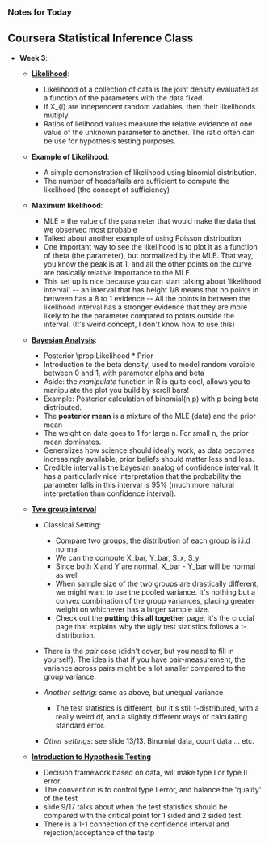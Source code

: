 ### Notes for Today

## Coursera Statistical Inference Class
* **Week 3**:
	* [**Likelihood**](http://bcaffo.github.io/courses/06_StatisticalInference/02_04_Likeklihood/#1):
		
		* Likelihood of a collection of data is the joint density evaluated as a function of the parameters with the data fixed.
		* If X_{i} are independent random variables, then their likelihoods mutiply.
		* Ratios of lielihood values measure the relative evidence of one value of the unknown parameter to another. The ratio often can be use for hypothesis testing purposes.

	* **Example of Likelihood**:
		
		* A simple demonstration of likelihood using binomial distribution.
		* The number of heads/tails are sufficient to compute the likelihood (the concept of sufficiency)

	* **Maximum likelihood**:

		* MLE = the value of the parameter that would make the data that we observed most probable
		* Talked about another example of using Poisson distribution
		* One important way to see the likelihood is to plot it as a function of theta (the parameter), but normalized by the MLE. That way, you know the peak is at 1, and all the other points on the curve are basically relative importance to the MLE.
		* This set up is nice because you can start talking about 'likelihood interval' -- an interval that has height 1/8 means that no points in between has a 8 to 1 evidence -- All the points in between the likelihood interval has a stronger evidence that they are more likely to be the parameter compared to points outside the interval. (It's weird concept, I don't know how to use this)

	* [**Bayesian Analysis**](http://bcaffo.github.io/courses/06_StatisticalInference/02_05_Bayes/#1):
	
		* Posterior \prop Likelihood * Prior
		* Introduction to the beta density, used to model random varaible between 0 and 1, with parameter alpha and beta
		* Aside: the _manipulate_ function in R is quite cool, allows you to manipulate the plot you build by scroll bars!
		* Example: Posterior calculation of binomial(n,p) with p being beta distributed. 
		* The **posterior mean** is a mixture of the MLE (data) and the prior mean
		* The weight on data goes to 1 for large n. For small n, the prior mean dominates.
		* Generalizes how science should ideally work; as data becomes increasingly available, prior beliefs should matter less and less.
		* Credible interval is the bayesian analog of confidence interval. It has a particularly nice interpretation that the probability the parameter falls in this interval is 95% (much more natural interpretation than confidence interval).

	* [**Two group interval**](http://bcaffo.github.io/courses/06_StatisticalInference/03_01_TwoGroupIntervals/#1)

		* Classical Setting:
			* Compare two groups, the distribution of each group is i.i.d normal
			* We can the compute X_bar, Y_bar, S_x, S_y
			* Since both X and Y are normal, X_bar - Y_bar will be normal as well
			* When sample size of the two groups are drastically different, we might want to use the pooled variance. It's nothing but a convex combination of the group variances, placing greater weight on whichever has a larger sample size.
			* Check out the **putting this all together** page, it's the crucial page that explains why the ugly test statistics follows a t-distribution.

		* There is the *pair* case (didn't cover, but you need to fill in yourself). The idea is that if you have pair-measurement, the variance across pairs might be a lot smaller compared to the group variance.

		* *Another setting*: same as above, but unequal variance
			* The test statistics is different, but it's still t-distributed, with a really weird df, and a slightly different ways of calculating standard error.

		* *Other settings*: see slide 13/13. Binomial data, count data ... etc.

	* [**Introduction to Hypothesis Testing**](http://bcaffo.github.io/courses/06_StatisticalInference/03_02_HypothesisTesting/#1)

		* Decision framework based on data, will make type I or type II error. 
		* The convention is to control type I error, and balance the 'quality' of the test
		* slide 9/17 talks about when the test statistics should be compared with the critical point for 1 sided and 2 sided test.
		* There is a 1-1 connection of the confidence interval and rejection/acceptance of the testp